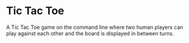 # Tic Tac Toe

A Tic Tac Toe game on the command line where two human players can play against each other and the board is displayed in between turns.
